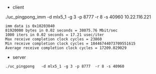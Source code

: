 
+ client

./uc_pingpong_imm   -d mlx5_1 -g 3 -p 8777  -r 8 -s 40960 10.22.116.221    
```
imm data is 0x10203040 
81920000 bytes in 0.02 seconds = 38075.76 Mbit/sec
1000 iters in 0.02 seconds = 17.21 usec/iter
Max receive completion clock cycles = 23860
Min receive completion clock cycles = 18446744073709551615
Average receive completion clock cycles = 17209.029029
```

+ server

```
./uc_pingpong   -d mlx5_1 -g 3 -p 8777  -r 8 -s 40960
```